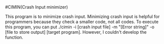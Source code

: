 #CIMIN(Crash Input minimizer)

This program is to minimize crash input. Minimizing crash input is helpful for programmers because they check a smaller code, not all codes.
To execute this program, you can put ./cimin -i [crash input file] -m "[Error string]" -o [file to store output] [target program].
However, I couldn't develop the function.
